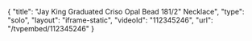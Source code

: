 {
    "title": "Jay King Graduated Criso Opal Bead 181\/2\" Necklace",
    "type": "solo",
    "layout": "iframe-static",
    "videoId": "112345246",
    "url": "\/tvpembed\/112345246"
}